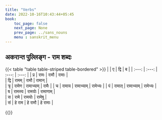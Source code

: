```yaml
---
title: "Verbs"
date: 2022-10-16T10:43:44+05:45
book:
    toc_page: false
    next_page: None
    prev_page: ../sans_nouns
    menu : sanskrit_menu
---
```



##  अकरान्त पुल्लिङ्ग - राम शब्दः

{{< table "table  table-striped table-bordered" >}}
|       | ए     | द्वि  | ब     |
| :---: | :---: | :---: | :---:  |
|   प्र   | रामः    | रामौ     | रामाः   |   
|   द्वि   |  रामम्  | रामौ     |  रामान्  |  
|   त्रृ   |  रामेण  | रामाभ्याम्  |  रामैः   | 
|   च   |  रामाय  | रामाभ्याम्  |  रामेभ्यः |
|   पं   |  रामात्  | रामाभ्याम्  | रामेभ्यः  |  
|   ष   | रामस्य   | रामयोः   | रामाणाम्  |  
|   स   | रामे    |  रामयोः   | रामेषु   |  
|   सं   |  हे राम  |  हे रामौ  |  हे रामाः |  

{{</table>}}
